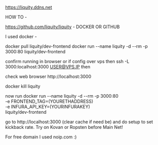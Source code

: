 https://liquity.ddns.net




HOW TO - 

https://github.com/liquity/liquity - DOCKER OR GITHUB 

I used docker - 

docker pull liquity/dev-frontend
docker run --name liquity -d --rm -p 3000:80 liquity/dev-frontend

 confirm running in browser or if config over vps then ssh -L 3000:localhost:3000 USER@VPS.IP then 
 
 check web browser http://localhost:3000
 
 
 docker kill liquity
 
 now run docker run --name liquity -d --rm -p 3000:80 \
  -e FRONTEND_TAG=(YOURETHADDRESS) \
  -e INFURA_API_KEY=(YOURINFURAKEY) \
  liquity/dev-frontend
  
  go to http://localhost:3000 (clear cache if need be) and do setup to set kickback rate. Try on Kovan or Ropsten before Main Net! 
  
  For free domain I used noip.com :) 
